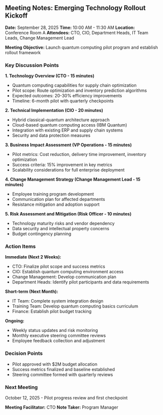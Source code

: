 ## Meeting Notes: Emerging Technology Rollout Kickoff

**Date:** September 28, 2025
**Time:** 10:00 AM - 11:30 AM
**Location:** Conference Room A
**Attendees:** CTO, CIO, Department Heads, IT Team Leads, Change Management Lead

**Meeting Objective:** Launch quantum computing pilot program and establish rollout framework

### Key Discussion Points

**1. Technology Overview (CTO - 15 minutes)**
- Quantum computing capabilities for supply chain optimization
- Pilot scope: Route optimization and inventory prediction algorithms
- Expected outcomes: 20-30% efficiency improvements
- Timeline: 6-month pilot with quarterly checkpoints

**2. Technical Implementation (CIO - 20 minutes)**
- Hybrid classical-quantum architecture approach
- Cloud-based quantum computing access (IBM Quantum)
- Integration with existing ERP and supply chain systems
- Security and data protection measures

**3. Business Impact Assessment (VP Operations - 15 minutes)**
- Pilot metrics: Cost reduction, delivery time improvement, inventory optimization
- Success criteria: 15% improvement in key metrics
- Scalability considerations for full enterprise deployment

**4. Change Management Strategy (Change Management Lead - 15 minutes)**
- Employee training program development
- Communication plan for affected departments
- Resistance mitigation and adoption support

**5. Risk Assessment and Mitigation (Risk Officer - 10 minutes)**
- Technology maturity risks and vendor dependency
- Data security and intellectual property concerns
- Budget contingency planning

### Action Items

**Immediate (Next 2 Weeks):**
- CTO: Finalize pilot scope and success metrics
- CIO: Establish quantum computing environment access
- Change Management: Develop communication plan
- Department Heads: Identify pilot participants and data requirements

**Short-term (Next Month):**
- IT Team: Complete system integration design
- Training Team: Develop quantum computing basics curriculum
- Finance: Establish pilot budget tracking

**Ongoing:**
- Weekly status updates and risk monitoring
- Monthly executive steering committee reviews
- Employee feedback collection and adjustment

### Decision Points
- Pilot approved with $2M budget allocation
- Success metrics finalized and baseline established
- Steering committee formed with quarterly reviews

### Next Meeting
October 12, 2025 - Pilot progress review and first checkpoint

**Meeting Facilitator:** CTO
**Note Taker:** Program Manager
